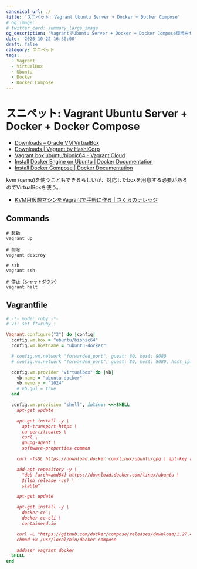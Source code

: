 ```yaml
---
canonical_url: ./
title: 'スニペット: Vagrant Ubuntu Server + Docker + Docker Compose'
# og_image:
# twitter_card: summary_large_image
og_description: 'VagrantでUbuntu Server + Docker + Docker Compose環境をセットアップする'
date: '2020-10-22 16:30:00'
draft: false
category: スニペット
tags:
  - Vagrant
  - VirtualBox
  - Ubuntu
  - Docker
  - Docker Compose
---
```

# スニペット: Vagrant Ubuntu Server + Docker + Docker Compose

- [Downloads – Oracle VM VirtualBox](https://www.virtualbox.org/wiki/Downloads)
- [Downloads | Vagrant by HashiCorp](https://www.vagrantup.com/downloads.html)
- [Vagrant box ubuntu/bionic64 - Vagrant Cloud](https://app.vagrantup.com/ubuntu/boxes/bionic64)
- [Install Docker Engine on Ubuntu | Docker Documentation](https://docs.docker.com/engine/install/ubuntu/)
- [Install Docker Compose | Docker Documentation](https://docs.docker.com/compose/install/)

kvm (qemu)を使うこともできるらしいが、対応したboxを用意する必要があるのでVirtualBoxを使う。

- [KVM用仮想マシンをVagrantで手軽に作る | さくらのナレッジ](https://knowledge.sakura.ad.jp/2535/)

## Commands

```shell
# 起動
vagrant up

# 削除
vagrant destroy

# ssh
vagrant ssh

# 停止（シャットダウン）
vagrant halt
```

## Vagrantfile
```ruby
# -*- mode: ruby -*-
# vi: set ft=ruby :

Vagrant.configure("2") do |config|
  config.vm.box = "ubuntu/bionic64"
  config.vm.hostname = "ubuntu-docker"

  # config.vm.network "forwarded_port", guest: 80, host: 8080
  # config.vm.network "forwarded_port", guest: 80, host: 8080, host_ip: "127.0.0.1"

  config.vm.provider "virtualbox" do |vb|
    vb.name = "ubuntu-docker"
    vb.memory = "1024"
    # vb.gui = true
  end

  config.vm.provision "shell", inline: <<-SHELL
    apt-get update

    apt-get install -y \
      apt-transport-https \
      ca-certificates \
      curl \
      gnupg-agent \
      software-properties-common

    curl -fsSL https://download.docker.com/linux/ubuntu/gpg | apt-key add -

    add-apt-repository -y \
      "deb [arch=amd64] https://download.docker.com/linux/ubuntu \
      $(lsb_release -cs) \
      stable"

    apt-get update

    apt-get install -y \
      docker-ce \
      docker-ce-cli \
      containerd.io

    curl -L "https://github.com/docker/compose/releases/download/1.27.4/docker-compose-$(uname -s)-$(uname -m)" -o /usr/local/bin/docker-compose
    chmod +x /usr/local/bin/docker-compose

    adduser vagrant docker
  SHELL
end
```
